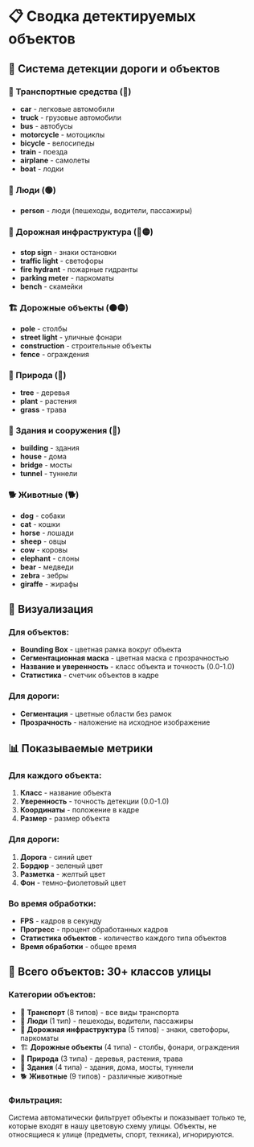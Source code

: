# 📋 Сводка детектируемых объектов

## 🎯 Система детекции дороги и объектов

### 🚗 Транспортные средства (🔵)
- **car** - легковые автомобили
- **truck** - грузовые автомобили
- **bus** - автобусы
- **motorcycle** - мотоциклы
- **bicycle** - велосипеды
- **train** - поезда
- **airplane** - самолеты
- **boat** - лодки

### 👥 Люди (🟢)
- **person** - люди (пешеходы, водители, пассажиры)

### 🚦 Дорожная инфраструктура (🔴🟡)
- **stop sign** - знаки остановки
- **traffic light** - светофоры
- **fire hydrant** - пожарные гидранты
- **parking meter** - паркоматы
- **bench** - скамейки

### 🏗️ Дорожные объекты (🟠🟡)
- **pole** - столбы
- **street light** - уличные фонари
- **construction** - строительные объекты
- **fence** - ограждения

### 🌳 Природа (🌳)
- **tree** - деревья
- **plant** - растения
- **grass** - трава

### 🏢 Здания и сооружения (🏢)
- **building** - здания
- **house** - дома
- **bridge** - мосты
- **tunnel** - туннели

### 🐕 Животные (🐕)
- **dog** - собаки
- **cat** - кошки
- **horse** - лошади
- **sheep** - овцы
- **cow** - коровы
- **elephant** - слоны
- **bear** - медведи
- **zebra** - зебры
- **giraffe** - жирафы

## 🎨 Визуализация

### Для объектов:
- **Bounding Box** - цветная рамка вокруг объекта
- **Сегментационная маска** - цветная маска с прозрачностью
- **Название и уверенность** - класс объекта и точность (0.0-1.0)
- **Статистика** - счетчик объектов в кадре

### Для дороги:
- **Сегментация** - цветные области без рамок
- **Прозрачность** - наложение на исходное изображение

## 📊 Показываемые метрики

### Для каждого объекта:
1. **Класс** - название объекта
2. **Уверенность** - точность детекции (0.0-1.0)
3. **Координаты** - положение в кадре
4. **Размер** - размер объекта

### Для дороги:
1. **Дорога** - синий цвет
2. **Бордюр** - зеленый цвет
3. **Разметка** - желтый цвет
4. **Фон** - темно-фиолетовый цвет

### Во время обработки:
- **FPS** - кадров в секунду
- **Прогресс** - процент обработанных кадров
- **Статистика объектов** - количество каждого типа объектов
- **Время обработки** - общее время

## 🎯 Всего объектов: 30+ классов улицы

### Категории объектов:
- 🚗 **Транспорт** (8 типов) - все виды транспорта
- 👥 **Люди** (1 тип) - пешеходы, водители, пассажиры
- 🚦 **Дорожная инфраструктура** (5 типов) - знаки, светофоры, паркоматы
- 🏗️ **Дорожные объекты** (4 типа) - столбы, фонари, ограждения
- 🌳 **Природа** (3 типа) - деревья, растения, трава
- 🏢 **Здания** (4 типа) - здания, дома, мосты, туннели
- 🐕 **Животные** (9 типов) - различные животные

### Фильтрация:
Система автоматически фильтрует объекты и показывает только те, которые входят в нашу цветовую схему улицы. Объекты, не относящиеся к улице (предметы, спорт, техника), игнорируются. 